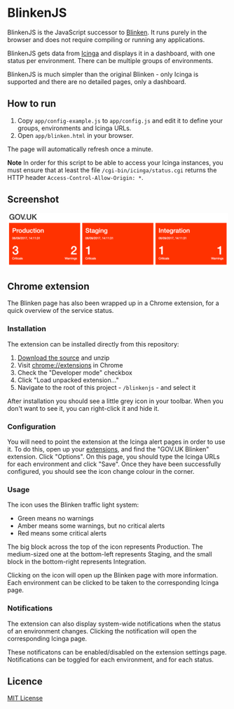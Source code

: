 # BlinkenJS

BlinkenJS is the JavaScript successor to [Blinken](https://github.com/alphagov/blinken). It runs purely in the browser and does not require compiling or running any applications.

BlinkenJS gets data from [Icinga](https://www.icinga.com/) and displays it in a dashboard, with one status per environment. There can be multiple groups of environments.

BlinkenJS is much simpler than the original Blinken - only Icinga is supported and there are no detailed pages, only a dashboard.

## How to run

1. Copy `app/config-example.js` to `app/config.js` and edit it to define your groups, environments and Icinga URLs.
2. Open `app/blinken.html` in your browser.

The page will automatically refresh once a minute.

**Note** In order for this script to be able to access your Icinga instances, you must ensure that at least the file `/cgi-bin/icinga/status.cgi` returns the HTTP header `Access-Control-Allow-Origin: *`.

## Screenshot

![Screenshot of BlinkenJS in action](docs/screenshot.png)

## Chrome extension

The Blinken page has also been wrapped up in a Chrome extension, for a quick overview of the service status.

### Installation

The extension can be installed directly from this repository:

1. [Download the source][source] and unzip
2. Visit [chrome://extensions][extensions] in Chrome
3. Check the "Developer mode" checkbox
4. Click "Load unpacked extension..."
5. Navigate to the root of this project - `/blinkenjs` - and select it

After installation you should see a little grey icon in your toolbar. When you don't want to see it, you can right-click it and hide it.

### Configuration

You will need to point the extension at the Icinga alert pages in order to use it. To do this, open up your [extensions][extensions], and find the "GOV.UK Blinken" extension. Click "Options". On this page, you should type the Icinga URLs for each environment and click "Save". Once they have been successfully configured, you should see the icon change colour in the corner.

### Usage

The icon uses the Blinken traffic light system:

- Green means no warnings
- Amber means some warnings, but no critical alerts
- Red means some critical alerts

The big block across the top of the icon represents Production. The medium-sized one at the bottom-left represents
Staging, and the small block in the bottom-right represents Integration.

Clicking on the icon will open up the Blinken page with more information. Each environment can be clicked to be taken
to the corresponding Icinga page.  

### Notifications

The extension can also display system-wide notifications when the status of an environment changes. Clicking the notification will open the corresponding Icinga page.

These notificatons can be enabled/disabled on the extension settings page. Notifications can be toggled for each environment, and for each status.

[source]: https://github.com/alphagov/blinkenjs/archive/master.zip
[extensions]: chrome://extensions

## Licence

[MIT License](LICENCE)
